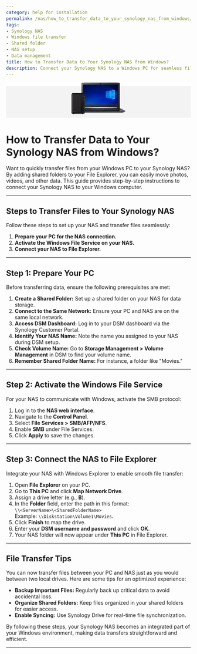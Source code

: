 ```yaml
---
category: help for installation
permalink: /nas/how_to_transfer_data_to_your_synology_nas_from_windows/
tags:
- Synology NAS
- Windows file transfer
- Shared folder
- NAS setup
- Data management
title: How to Transfer Data to Your Synology NAS from Windows?
description: Connect your Synology NAS to a Windows PC for seamless file transfers by; 1) Preparing your PC and NAS, 2) Activating SMB in NAS settings, and 3) Mapping the NAS as a network drive in File Explorer. This integration simplifies moving and managing files between devices efficiently.
---
```

![](/assets/images/nas/how_to_transfer_data_to_your_synology_nas_from_windows.jpeg)

# How to Transfer Data to Your Synology NAS from Windows?

Want to quickly transfer files from your Windows PC to your Synology NAS? By adding shared folders to your File Explorer, you can easily move photos, videos, and other data. This guide provides step-by-step instructions to connect your Synology NAS to your Windows computer.

---

## Steps to Transfer Files to Your Synology NAS

Follow these steps to set up your NAS and transfer files seamlessly:

1. **Prepare your PC for the NAS connection.**  
2. **Activate the Windows File Service on your NAS.**  
3. **Connect your NAS to File Explorer.**

---

## Step 1: Prepare Your PC

Before transferring data, ensure the following prerequisites are met:

1. **Create a Shared Folder:** Set up a shared folder on your NAS for data storage.  
2. **Connect to the Same Network:** Ensure your PC and NAS are on the same local network.  
3. **Access DSM Dashboard:** Log in to your DSM dashboard via the Synology Customer Portal.  
4. **Identify Your NAS Name:** Note the name you assigned to your NAS during DSM setup.  
5. **Check Volume Name:** Go to **Storage Management > Volume Management** in DSM to find your volume name.  
6. **Remember Shared Folder Name:** For instance, a folder like "Movies."

---

## Step 2: Activate the Windows File Service

For your NAS to communicate with Windows, activate the SMB protocol:

1. Log in to the **NAS web interface**.  
2. Navigate to the **Control Panel**.  
3. Select **File Services > SMB/AFP/NFS**.  
4. Enable **SMB** under File Services.  
5. Click **Apply** to save the changes.

---

## Step 3: Connect the NAS to File Explorer

Integrate your NAS with Windows Explorer to enable smooth file transfer:

1. Open **File Explorer** on your PC.  
2. Go to **This PC** and click **Map Network Drive**.  
3. Assign a drive letter (e.g., **B**).  
4. In the **Folder** field, enter the path in this format:  
   `\\<ServerName>\<SharedFolderName>`  
   Example: `\\Diskstation\Volume1\Movies`.  
5. Click **Finish** to map the drive.  
6. Enter your **DSM username and password** and click **OK**.  
7. Your NAS folder will now appear under **This PC** in File Explorer.

---

## File Transfer Tips

You can now transfer files between your PC and NAS just as you would between two local drives. Here are some tips for an optimized experience:

- **Backup Important Files:** Regularly back up critical data to avoid accidental loss.  
- **Organize Shared Folders:** Keep files organized in your shared folders for easier access.  
- **Enable Syncing:** Use Synology Drive for real-time file synchronization.

By following these steps, your Synology NAS becomes an integrated part of your Windows environment, making data transfers straightforward and efficient.

---
